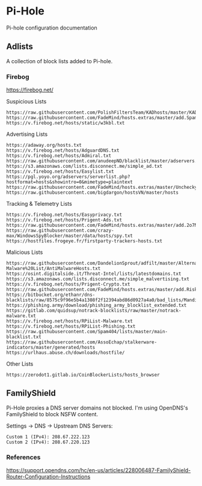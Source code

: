 # Pi-Hole
Pi-hole configuration documentation

## Adlists
A collection of block lists added to Pi-hole.

### Firebog
https://firebog.net/

Suspicious Lists
```
https://raw.githubusercontent.com/PolishFiltersTeam/KADhosts/master/KADhosts.txt
https://raw.githubusercontent.com/FadeMind/hosts.extras/master/add.Spam/hosts
https://v.firebog.net/hosts/static/w3kbl.txt
```

Advertising Lists
```
https://adaway.org/hosts.txt
https://v.firebog.net/hosts/AdguardDNS.txt
https://v.firebog.net/hosts/Admiral.txt
https://raw.githubusercontent.com/anudeepND/blacklist/master/adservers.txt
https://s3.amazonaws.com/lists.disconnect.me/simple_ad.txt
https://v.firebog.net/hosts/Easylist.txt
https://pgl.yoyo.org/adservers/serverlist.php?hostformat=hosts&showintro=0&mimetype=plaintext
https://raw.githubusercontent.com/FadeMind/hosts.extras/master/UncheckyAds/hosts
https://raw.githubusercontent.com/bigdargon/hostsVN/master/hosts
```

Tracking & Telemetry Lists
```
https://v.firebog.net/hosts/Easyprivacy.txt
https://v.firebog.net/hosts/Prigent-Ads.txt
https://raw.githubusercontent.com/FadeMind/hosts.extras/master/add.2o7Net/hosts
https://raw.githubusercontent.com/crazy-max/WindowsSpyBlocker/master/data/hosts/spy.txt
https://hostfiles.frogeye.fr/firstparty-trackers-hosts.txt
```

Malicious Lists
```
https://raw.githubusercontent.com/DandelionSprout/adfilt/master/Alternate%20versions%20Anti-Malware%20List/AntiMalwareHosts.txt
https://osint.digitalside.it/Threat-Intel/lists/latestdomains.txt
https://s3.amazonaws.com/lists.disconnect.me/simple_malvertising.txt
https://v.firebog.net/hosts/Prigent-Crypto.txt
https://raw.githubusercontent.com/FadeMind/hosts.extras/master/add.Risk/hosts
https://bitbucket.org/ethanr/dns-blacklists/raw/8575c9f96e5b4a1308f2f12394abd86d0927a4a0/bad_lists/Mandiant_APT1_Report_Appendix_D.txt
https://phishing.army/download/phishing_army_blocklist_extended.txt
https://gitlab.com/quidsup/notrack-blocklists/raw/master/notrack-malware.txt
https://v.firebog.net/hosts/RPiList-Malware.txt
https://v.firebog.net/hosts/RPiList-Phishing.txt
https://raw.githubusercontent.com/Spam404/lists/master/main-blacklist.txt
https://raw.githubusercontent.com/AssoEchap/stalkerware-indicators/master/generated/hosts
https://urlhaus.abuse.ch/downloads/hostfile/
```

Other Lists
```
https://zerodot1.gitlab.io/CoinBlockerLists/hosts_browser
```

## FamilyShield
Pi-Hole proxies a DNS server domains not blocked. I'm using OpenDNS's FamilyShield to block NSFW content.

Settings -> DNS -> Upstream DNS Servers:
```
Custom 1 (IPv4): 208.67.222.123
Custom 2 (IPv4): 208.67.220.123
```

### References
https://support.opendns.com/hc/en-us/articles/228006487-FamilyShield-Router-Configuration-Instructions
